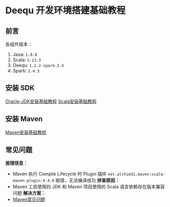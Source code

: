 # Deequ 开发环境搭建基础教程

## 前言

各组件版本：
1. Java: `1.8.0`
2. Scala: `2.13.3`
3. Deequ: `1.2.2-spark-2.4`
4. Spark: `2.4.3`

## 安装 SDK

[Oracle-JDK安装基础教程](work/programming/Java/operation/Oracle-JDK安装基础教程.md)
[Scala安装基础教程](work/programming/Scala/Scala安装基础教程.md)

## 安装 Maven

[Maven安装基础教程](work/programming/Java/tools/Apache-Maven/Maven安装基础教程.md)

## 常见问题

**报错信息：**
- Maven 执行 Compile Lifecycle 时 Plugin 插件 `net.alchim31.maven:scala-maven-plugin:4.4.0` 报错，无法编译成功
**排查原因：**
- Maven 工具使用的 JDK 和 Maven 项目使用的 Scala 语言依赖存在版本兼容问题
**解决方案：**
- [Maven常见问题](work/programming/Java/tools/Apache-Maven/Maven常见问题.md)